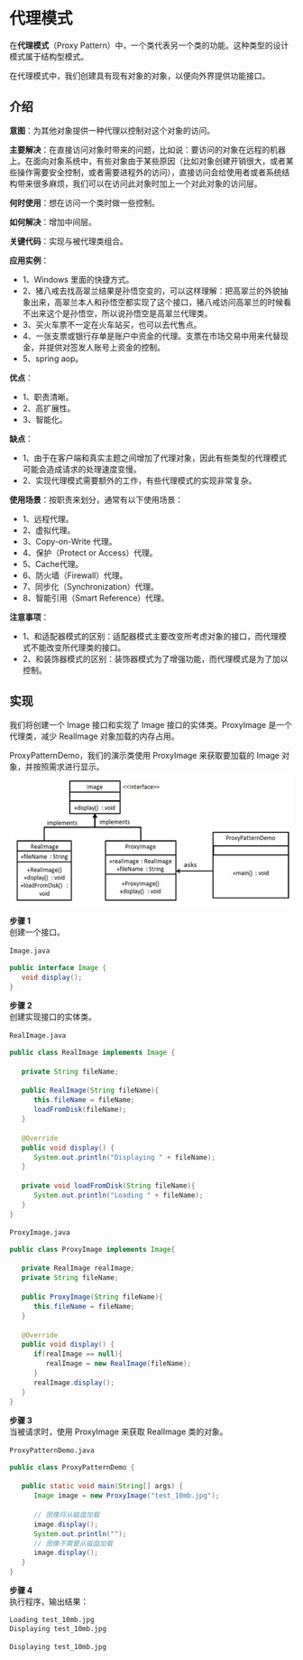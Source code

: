 # 代理模式

在**代理模式**（Proxy Pattern）中，一个类代表另一个类的功能。这种类型的设计模式属于结构型模式。  

在代理模式中，我们创建具有现有对象的对象，以便向外界提供功能接口。  

## 介绍  
**意图**：为其他对象提供一种代理以控制对这个对象的访问。  

**主要解决**：在直接访问对象时带来的问题，比如说：要访问的对象在远程的机器上。在面向对象系统中，有些对象由于某些原因（比如对象创建开销很大，或者某些操作需要安全控制，或者需要进程外的访问），直接访问会给使用者或者系统结构带来很多麻烦，我们可以在访问此对象时加上一个对此对象的访问层。  

**何时使用**：想在访问一个类时做一些控制。  

**如何解决**：增加中间层。  

**关键代码**：实现与被代理类组合。  

**应用实例**： 
- 1、Windows 里面的快捷方式。    
- 2、猪八戒去找高翠兰结果是孙悟空变的，可以这样理解：把高翠兰的外貌抽象出来，高翠兰本人和孙悟空都实现了这个接口，猪八戒访问高翠兰的时候看不出来这个是孙悟空，所以说孙悟空是高翠兰代理类。   
- 3、买火车票不一定在火车站买，也可以去代售点。   
- 4、一张支票或银行存单是账户中资金的代理。支票在市场交易中用来代替现金，并提供对签发人账号上资金的控制。  
- 5、spring aop。    

**优点**：   
- 1、职责清晰。   
- 2、高扩展性。   
- 3、智能化。    

**缺点**：  
- 1、由于在客户端和真实主题之间增加了代理对象，因此有些类型的代理模式可能会造成请求的处理速度变慢。   
- 2、实现代理模式需要额外的工作，有些代理模式的实现非常复杂。   

**使用场景**：按职责来划分，通常有以下使用场景：   
- 1、远程代理。   
- 2、虚拟代理。   
- 3、Copy-on-Write 代理。   
- 4、保护（Protect or Access）代理。   
- 5、Cache代理。   
- 6、防火墙（Firewall）代理。   
- 7、同步化（Synchronization）代理。   
- 8、智能引用（Smart Reference）代理。    

**注意事项**：   
- 1、和适配器模式的区别：适配器模式主要改变所考虑对象的接口，而代理模式不能改变所代理类的接口。  
- 2、和装饰器模式的区别：装饰器模式为了增强功能，而代理模式是为了加以控制。    

## 实现
我们将创建一个 Image 接口和实现了 Image 接口的实体类。ProxyImage 是一个代理类，减少 RealImage 对象加载的内存占用。  

ProxyPatternDemo，我们的演示类使用 ProxyImage 来获取要加载的 Image 对象，并按照需求进行显示。  
![代理模式的 UML 图](../../../images/设计模式/菜鸟教程/代理模式实现图.jpg)

**步骤 1**  
创建一个接口。  

`Image.java`
```java
public interface Image {
   void display();
}
```

**步骤 2**  
创建实现接口的实体类。  

`RealImage.java`  
```java
public class RealImage implements Image {
 
   private String fileName;
 
   public RealImage(String fileName){
      this.fileName = fileName;
      loadFromDisk(fileName);
   }
 
   @Override
   public void display() {
      System.out.println("Displaying " + fileName);
   }
 
   private void loadFromDisk(String fileName){
      System.out.println("Loading " + fileName);
   }
}
```

`ProxyImage.java`  
```java
public class ProxyImage implements Image{
 
   private RealImage realImage;
   private String fileName;
 
   public ProxyImage(String fileName){
      this.fileName = fileName;
   }
 
   @Override
   public void display() {
      if(realImage == null){
         realImage = new RealImage(fileName);
      }
      realImage.display();
   }
}
```

**步骤 3**  
当被请求时，使用 ProxyImage 来获取 RealImage 类的对象。  

`ProxyPatternDemo.java`
```java
public class ProxyPatternDemo {
   
   public static void main(String[] args) {
      Image image = new ProxyImage("test_10mb.jpg");
 
      // 图像将从磁盘加载
      image.display(); 
      System.out.println("");
      // 图像不需要从磁盘加载
      image.display();  
   }
}
```

**步骤 4**  
执行程序，输出结果：  
```
Loading test_10mb.jpg
Displaying test_10mb.jpg

Displaying test_10mb.jpg
```